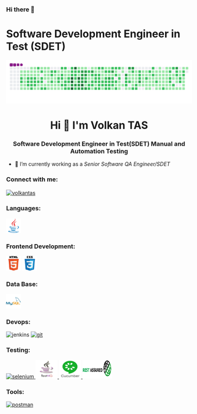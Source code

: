 ### Hi there 👋

<!--
**v0lcann/v0lcann** is a ✨ _special_ ✨ repository because its `README.md` (this file) appears on your GitHub profile.

Here are some ideas to get you started:

- 🔭 I’m currently working on ...
- 🌱 I’m currently learning ...
- 👯 I’m looking to collaborate on ...
- 🤔 I’m looking for help with ...
- 💬 Ask me about ...
- 📫 How to reach me: ...
- 😄 Pronouns: ...
- ⚡ Fun fact: ...
-->

<h1>Software Development Engineer in Test (SDET)</h1>

![snake gif](https://github.com/cgrtml/snake-gif/blob/main/github-contribution-grid-snake.gif)

<h1 align="center">Hi 👋 I'm Volkan TAS</h1>
<h3 align="center">Software Development Engineer in Test(SDET) Manual and Automation Testing</h3>



- 🔭 I’m currently working as a *Senior Software QA Engineer/SDET*

<h3 align="left">Connect with me:</h3>
<p align="left">

<a href="https://linkedin.com/in/volkan-tas" target="blank"><img align="center" src="https://raw.githubusercontent.com/rahuldkjain/github-profile-readme-generator/master/src/images/icons/Social/linked-in-alt.svg" alt="volkantas" height="30" width="40" /></a>

</p>

<h3 align="left">Languages:</h3>

<p  
<a href="https://www.java.com" target="_blank" rel="noreferrer"> <img src="https://raw.githubusercontent.com/devicons/devicon/master/icons/java/java-original.svg" alt="java" width="40" height="40"/> </a>
 
</p>

<h3 align="left">Frontend Development:</h3>
<p <a href="https://www.w3.org/html/" target="_blank" rel="noreferrer"> <img src="https://raw.githubusercontent.com/devicons/devicon/master/icons/html5/html5-original-wordmark.svg" alt="html5" width="40" height="40"/> </a>
 <a href="https://www.w3schools.com/css/" target="_blank" rel="noreferrer"> <img src="https://raw.githubusercontent.com/devicons/devicon/master/icons/css3/css3-original-wordmark.svg" alt="css3" width="40" height="40"/> </a>
</p>
<h3 align="left">Data Base:</h3>
<p <a href="https://www.mysql.com/" target="_blank" rel="noreferrer"> <img src="https://raw.githubusercontent.com/devicons/devicon/master/icons/mysql/mysql-original-wordmark.svg" alt="mysql" width="40" height="40"/> </a>
   </p>

   
 <h3 align="left">Devops:</h3>
 <p
  <a href="https://www.jenkins.io" target="_blank" rel="noreferrer"> <img src="https://www.vectorlogo.zone/logos/jenkins/jenkins-icon.svg" alt="jenkins" width="40" height="40"/> </a>
   <a href="https://git-scm.com/" target="_blank" rel="noreferrer"> <img src="https://www.vectorlogo.zone/logos/git-scm/git-scm-icon.svg" alt="git" width="40" height="40"/> </a>
    </p>
    
<h3 align="left">Testing:</h3>
   <p align="left"> 
      <a href="https://www.selenium.dev" target="_blank" rel="noreferrer"> <img src="https://raw.githubusercontent.com/detain/svg-logos/780f25886640cef088af994181646db2f6b1a3f8/svg/selenium-logo.svg" alt="selenium" width="40" height="40"/> </a>
      <a href="https://www.selenium.dev" target="_blank" rel="noreferrer"> <img src="https://github.com/cgrtml/snake-gif/blob/main/testng-tutorial.png?raw=true" alt="TesTNG" width="60" height="50"/> </a> 
      <a href="[https://cucember.io" target="_blank" rel="noreferrer"> <img src="https://github.com/cgrtml/snake-gif/blob/main/cucumber-testing-tutorial.png?raw=true" alt="cucember" width="60" height="50"/> </a> 
      <a href="[https://cucember.io" target="_blank" rel="noreferrer"> <img src="https://github.com/cgrtml/snake-gif/blob/main/restasssured.png?raw=true" alt="restassured" width="80" height="50"/> </a> </p>

<h3 align="left">Tools:</h3>
<p align="left"> 
 <a href="https://postman.com" target="_blank" rel="noreferrer"> <img src="https://www.vectorlogo.zone/logos/getpostman/getpostman-icon.svg" alt="postman" width="40" height="40"/> </a> 


</p>



